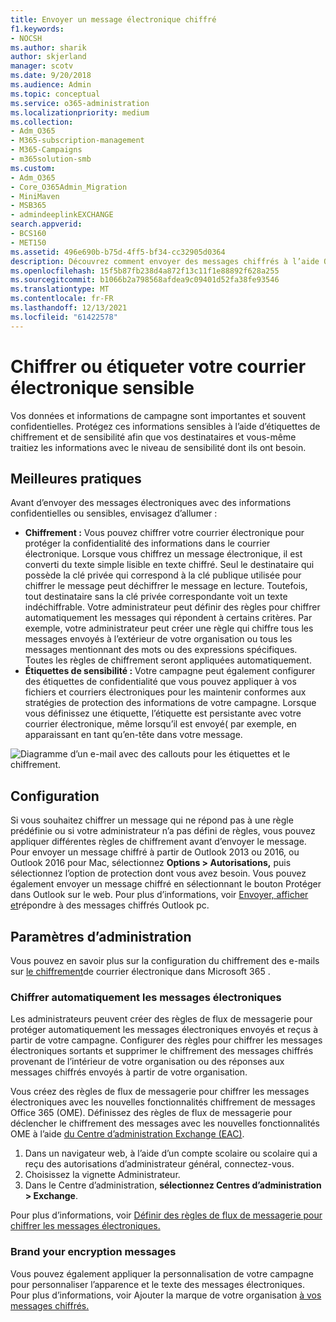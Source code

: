 ```yaml
---
title: Envoyer un message électronique chiffré
f1.keywords:
- NOCSH
ms.author: sharik
author: skjerland
manager: scotv
ms.date: 9/20/2018
ms.audience: Admin
ms.topic: conceptual
ms.service: o365-administration
ms.localizationpriority: medium
ms.collection:
- Adm_O365
- M365-subscription-management
- M365-Campaigns
- m365solution-smb
ms.custom:
- Adm_O365
- Core_O365Admin_Migration
- MiniMaven
- MSB365
- admindeeplinkEXCHANGE
search.appverid:
- BCS160
- MET150
ms.assetid: 496e690b-b75d-4ff5-bf34-cc32905d0364
description: Découvrez comment envoyer des messages chiffrés à l’aide Outlook.
ms.openlocfilehash: 15f5b87fb238d4a872f13c11f1e88892f628a255
ms.sourcegitcommit: b1066b2a798568afdea9c09401d52fa38fe93546
ms.translationtype: MT
ms.contentlocale: fr-FR
ms.lasthandoff: 12/13/2021
ms.locfileid: "61422578"
---
```

# <a name="encrypt-or-label-your-sensitive-email"></a>Chiffrer ou étiqueter votre courrier électronique sensible

Vos données et informations de campagne sont importantes et souvent confidentielles. Protégez ces informations sensibles à l’aide d’étiquettes de chiffrement et de sensibilité afin que vos destinataires et vous-même traitiez les informations avec le niveau de sensibilité dont ils ont besoin.

## <a name="best-practices"></a>Meilleures pratiques

Avant d’envoyer des messages électroniques avec des informations confidentielles ou sensibles, envisagez d’allumer :

- **Chiffrement :** Vous pouvez chiffrer votre courrier électronique pour protéger la confidentialité des informations dans le courrier électronique. Lorsque vous chiffrez un message électronique, il est converti du texte simple lisible en texte chiffré. Seul le destinataire qui possède la clé privée qui correspond à la clé publique utilisée pour chiffrer le message peut déchiffrer le message en lecture. Toutefois, tout destinataire sans la clé privée correspondante voit un texte indéchiffrable. Votre administrateur peut définir des règles pour chiffrer automatiquement les messages qui répondent à certains critères. Par exemple, votre administrateur peut créer une règle qui chiffre tous les messages envoyés à l’extérieur de votre organisation ou tous les messages mentionnant des mots ou des expressions spécifiques. Toutes les règles de chiffrement seront appliquées automatiquement.
- **Étiquettes de sensibilité :** Votre campagne peut également configurer des étiquettes de confidentialité que vous pouvez appliquer à vos fichiers et courriers électroniques pour les maintenir conformes aux stratégies de protection des informations de votre campagne. Lorsque vous définissez une étiquette, l’étiquette est persistante avec votre courrier électronique, même lorsqu’il est envoyé( par exemple, en apparaissant en tant qu’en-tête dans votre message.

![Diagramme d’un e-mail avec des callouts pour les étiquettes et le chiffrement.](../media/m365-campaign-email-encrypt.png)

## <a name="set-it-up"></a>Configuration

Si vous souhaitez chiffrer un message qui ne répond pas à une règle prédéfinie ou si votre administrateur n’a pas défini de règles, vous pouvez appliquer différentes règles de chiffrement avant d’envoyer le message. Pour envoyer un message chiffré à partir de Outlook 2013 ou 2016, ou Outlook 2016 pour Mac, sélectionnez **Options > Autorisations,** puis sélectionnez l’option de protection dont vous avez besoin. Vous pouvez également envoyer un message  chiffré en sélectionnant le bouton Protéger dans Outlook sur le web. Pour plus d’informations, voir [Envoyer, afficher et](https://support.microsoft.com/en-us/office/send-view-and-reply-to-encrypted-messages-in-outlook-for-pc-eaa43495-9bbb-4fca-922a-df90dee51980)répondre à des messages chiffrés Outlook pc.

## <a name="admin-settings"></a>Paramètres d’administration

Vous pouvez en savoir plus sur la configuration du chiffrement des e-mails sur [le chiffrement](../compliance/email-encryption.md)de courrier électronique dans Microsoft 365 .

### <a name="automatically-encrypt-email-messages"></a>Chiffrer automatiquement les messages électroniques

Les administrateurs peuvent créer des règles de flux de messagerie pour protéger automatiquement les messages électroniques envoyés et reçus à partir de votre campagne. Configurer des règles pour chiffrer les messages électroniques sortants et supprimer le chiffrement des messages chiffrés provenant de l’intérieur de votre organisation ou des réponses aux messages chiffrés envoyés à partir de votre organisation.

Vous créez des règles de flux de messagerie pour chiffrer les messages électroniques avec les nouvelles fonctionnalités chiffrement de messages Office 365 (OME). Définissez des règles de flux de messagerie pour déclencher le chiffrement des messages avec les nouvelles fonctionnalités OME à l’aide <a href="https://go.microsoft.com/fwlink/p/?linkid=2059104" target="_blank">du Centre d’administration Exchange (EAC)</a>. 

1. Dans un navigateur web, à l’aide d’un compte scolaire ou scolaire qui a reçu des autorisations d’administrateur général, connectez-vous.
2. Choisissez la vignette Administrateur.
3. Dans le Centre d’administration, **sélectionnez Centres d’administration > Exchange**.

Pour plus d’informations, voir [Définir des règles de flux de messagerie pour chiffrer les messages électroniques.](../compliance/define-mail-flow-rules-to-encrypt-email.md)

### <a name="brand-your-encryption-messages"></a>Brand your encryption messages

Vous pouvez également appliquer la personnalisation de votre campagne pour personnaliser l’apparence et le texte des messages électroniques. Pour plus d’informations, voir Ajouter la marque de votre organisation [à vos messages chiffrés.](../compliance/email-encryption.md)